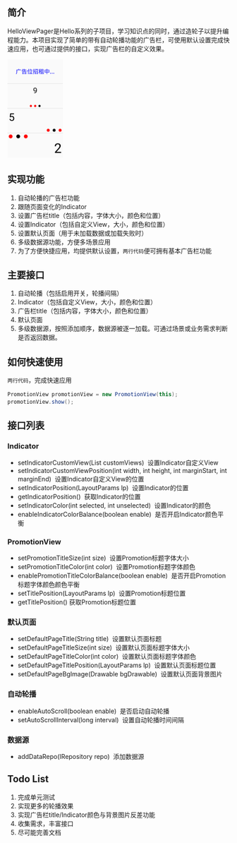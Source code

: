 ## 简介
HelloViewPager是Hello系列的子项目，学习知识点的同时，通过造轮子以提升编程能力。本项目实现了简单的带有自动轮播功能的广告栏，可使用默认设置完成快速应用，也可通过提供的接口，实现广告栏的自定义效果。

<img width="25%" height="25%" src="https://github.com/morening/HelloViewPager/blob/master/snapshot/intro.png" />


## 实现功能
1. 自动轮播的广告栏功能
2. 跟随页面变化的Indicator
3. 设置广告栏title（包括内容，字体大小，颜色和位置）
4. 设置Indicator（包括自定义View，大小，颜色和位置）
5. 设置默认页面（用于未加载数据或加载失败时）
6. 多级数据源功能，方便多场景应用
7. 为了方便快捷应用，均提供默认设置，`两行代码`便可拥有基本广告栏功能

## 主要接口
1. 自动轮播（包括启用开关，轮播间隔）
2. Indicator（包括自定义View，大小，颜色和位置）
3. 广告栏title（包括内容，字体大小，颜色和位置）
4. 默认页面
5. 多级数据源，按照添加顺序，数据源被逐一加载。可通过场景或业务需求判断是否返回数据。

## 如何快速使用
`两行代码`，完成快速应用
```Java
PromotionView promotionView = new PromotionView(this);
promotionView.show();
```
## 接口列表
### Indicator
* setIndicatorCustomView(List<T> customViews)  设置Indicator自定义View
* setIndicatorCustomViewPosition(int width, int height, int marginStart, int marginEnd)  设置Indicator自定义View的位置
* setIndicatorPosition(LayoutParams lp)  设置Indicator的位置
* getIndicatorPosition()  获取Indicator的位置
* setIndicatorColor(int selected, int unselected)  设置Indicator的颜色
* enableIndicatorColorBalance(boolean enable)  是否开启Indicator颜色平衡
  
### PromotionView
* setPromotionTitleSize(int size)  设置Promotion标题字体大小
* setPromotionTitleColor(int color)  设置Promotion标题字体颜色
* enablePromotionTitleColorBalance(boolean enable)  是否开启Promotion标题字体颜色颜色平衡
* setTitlePosition(LayoutParams lp)  设置Promotion标题位置
* getTitlePosition()  获取Promotion标题位置

### 默认页面
* setDefaultPageTitle(String title)  设置默认页面标题
* setDefaultPageTitleSize(int size)  设置默认页面标题字体大小
* setDefaultPageTitleColor(int color)  设置默认页面标题字体颜色
* setDefaultPageTitlePosition(LayoutParams lp)  设置默认页面标题位置
* setDefaultPageBgImage(Drawable bgDrawable)  设置默认页面背景图片

### 自动轮播
* enableAutoScroll(boolean enable)  是否启动自动轮播
* setAutoScrollInterval(long interval)  设置自动轮播时间间隔

### 数据源
* addDataRepo(IRepository repo)  添加数据源

## Todo List
1. 完成单元测试
2. 实现更多的轮播效果
3. 实现广告栏title/Indicator颜色与背景图片反差功能
4. 收集需求，丰富接口
5. 尽可能完善文档
